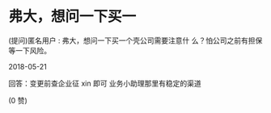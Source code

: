 # 弗大，想问一下买一

(提问)匿名用户 : 弗大，想问一下买一个壳公司需要注意什 么？怕公司之前有担保等一下风险。

2018-05-21

回答：变更前查企业征 xin 即可 业务小助理那里有稳定的渠道

(0 赞)